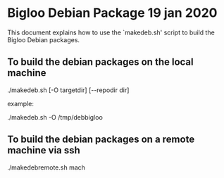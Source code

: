Bigloo Debian Package 19 jan 2020
=================================

This document explains how to use the `makedeb.sh' script to
build the Bigloo Debian packages.


To build the debian packages on the local machine
-------------------------------------------------
  
  ./makedeb.sh [-O targetdir] [--repodir dir]
  
example:

  ./makedeb.sh -O /tmp/debbigloo


To build the debian packages on a remote machine via ssh
--------------------------------------------------------
  
  ./makedebremote.sh mach

